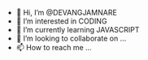 - 👋 Hi, I’m @DEVANGJAMNARE
- 👀 I’m interested in CODING
- 🌱 I’m currently learning JAVASCRIPT
- 💞️ I’m looking to collaborate on ...
- 📫 How to reach me ...

<!---
DEVANGJAMNARE/DEVANGJAMNARE is a ✨ special ✨ repository because its `README.md` (this file) appears on your GitHub profile.
You can click the Preview link to take a look at your changes.
--->
